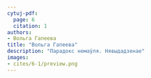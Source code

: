 ```yaml
---
cytuj-pdf:
  page: 6
  citation: 1
authors:
- Вольга Гапеева
title: "Вольга Гапеева"
description: "Парадокс немаўля. Нявыдадзенае"
images:
- cites/6-1/preview.png
---
```

